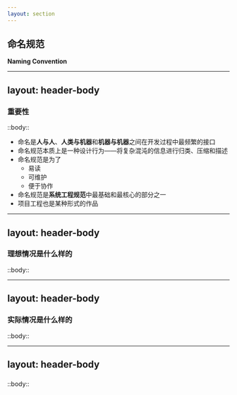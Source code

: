 ```yaml
---
layout: section
---
```


## 命名规范
**Naming Convention**

<!--
- 为什么要单独一章拿出来讲:
  - 因为我认为要把工程也当作作品一样来看待
  - 实际开发过程中会遇到很多的坑
- Refer
  - https://universalcategorysystem.com/
  - https://canuzer.com/naming-convention-best-practices/
  - USC
-->

---
layout: header-body
---

### 重要性

::body::

<v-clicks>

- 命名是**人与人**、**人类与机器**和**机器与机器**之间在开发过程中最频繁的接口
- 命名规范本质上是一种设计行为——将复杂混沌的信息进行归类、压缩和描述
- 命名规范是为了
  - 易读
  - 可维护
  - 便于协作
- 命名规范是**系统工程规范**中最基础和最核心的部分之一
- 项目工程也是某种形式的作品

</v-clicks>

<!--  -->

---
layout: header-body
---

### 理想情况是什么样的

::body::

<!--  -->

---
layout: header-body
---

### 实际情况是什么样的

::body::

<!--
- 以一个 cin seq 落石为例
-->

---
layout: header-body
---

### 

::body::

<!--
https://en.wikipedia.org/wiki/Naming_convention_(programming)
-->